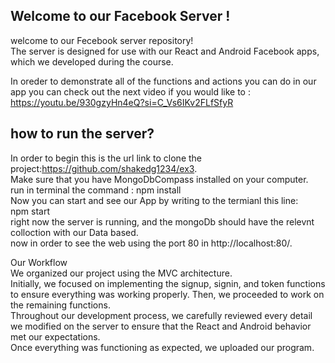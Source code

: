 ## Welcome to our Facebook Server !
welcome to our Fecebook server repository! <br>
The server is designed for use with our React and Android Facebook apps, which we developed during the course. <br>

In oreder to demonstrate all of the functions and actions you can do in our app you can check out the next video if you would like to :
https://youtu.be/930gzyHn4eQ?si=C_Vs6IKv2FLfSfyR

## how to run the server?
In order to begin this is the url link to clone the project:https://github.com/shakedg1234/ex3. <br>
Make sure that you have MongoDbCompass installed on your computer. <br>
run in terminal the command : npm install <br>
Now you can start and see our App by writing to the termianl this line: <br>
npm start  <br>
right now the server is running, and the mongoDb should have the relevnt colloction with our Data based. <br>
now in order to see the web using the port 80 in http://localhost:80/. <br>

Our Workflow <br>
We organized our project using the MVC architecture. <br>
Initially, we focused on implementing the signup, signin, and token functions to ensure everything was working properly. Then, we proceeded to work on the remaining functions. <br>
Throughout our development process, we carefully reviewed every detail we modified on the server to ensure that the React and Android behavior met our expectations. <br>
Once everything was functioning as expected, we uploaded our program. <br>
